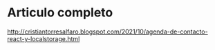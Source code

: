 # Articulo completo

http://cristiantorresalfaro.blogspot.com/2021/10/agenda-de-contacto-react-y-localstorage.html

